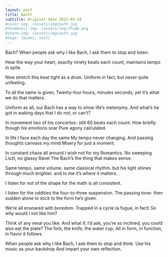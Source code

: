 ```yaml
---
layout: post
title: Bach?
subtitle: Original date 2023-03-16
#cover-img: /assets/img/path.jpg
#thumbnail-img: /assets/img/thumb.png
#share-img: /assets/img/path.jpg
#tags: [books, test]
---
```


Bach?
When people ask why I like Bach,
I ask them to stop and listen.

Hear the way your heart,
exactly ninety beats each count,
maintains tempo in spite.

Now stretch this beat
tight as a drum.
Uniform in fact,
but never quite unfeeling.

To all the same is given;
Twenty-four hours, minutes seconds,
yet it’s what we do that matters.

Uniform as all, our Bach
has a way to show life’s metonymy.
And what’s he got in waking days
that I do not, or can’t?

In movement two of his concertos-
still 60 beats each count.
How briefly though his emotions soar
Pure agony calculated.

In life I face each day the same
My tempo never changing.
And passing thoughts canvass my mind
Misery for just a moment.

In constant chaos all around
I wish not for my Romantics.
No sweeping Liszt, no glassy Ravel
The Bach’s the thing
that makes sense.

Same tempo, same volume, same classical rhythm.
but his light shines through much brighter.
and to me it’s where it matters.

I listen for
not of the shape
for the math is all consistent.

I listen for the oddities
the four-to-three suspension.
The passing tone-
then sudden atone
to stick to the form he’s given.

We’re all ensnared
with boredom.
Trapped in a cycle (a fugue, in fact)
So why would I not like him?

Think of any meal you like.
And what if, I’d ask, you’re so inclined,
you could also eat the plate?
The fork, the knife, the water cup,
All in form, in function, in flavor it follows.

When people ask why I like Bach,
I ask them to stop and think.
Use his music as your backdrop
And impart your own reflection.

